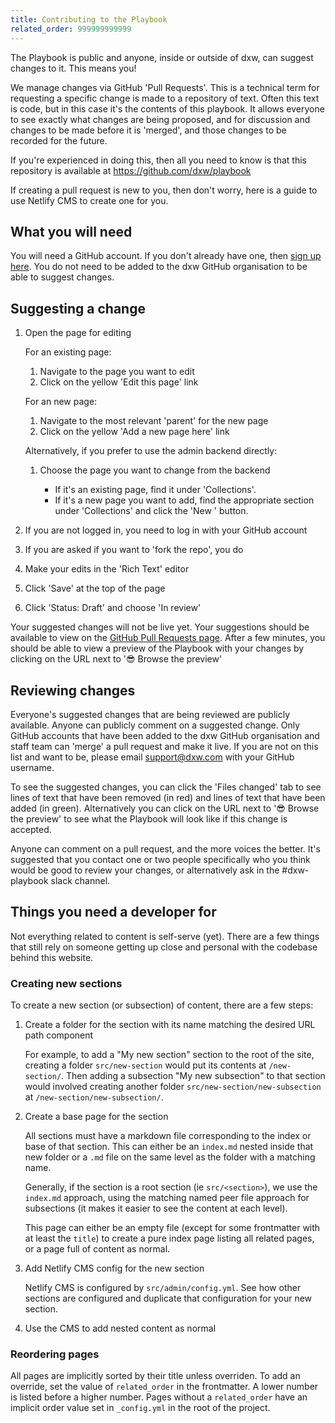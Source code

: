 ```yaml
---
title: Contributing to the Playbook
related_order: 999999999999
---
```


The Playbook is public and anyone, inside or outside of dxw, can suggest changes
to it. This means you!

We manage changes via GitHub 'Pull Requests'. This is a technical term for
requesting a specific change is made to a repository of text. Often this text is
code, but in this case it's the contents of this playbook. It allows everyone to
see exactly what changes are being proposed, and for discussion and changes to
be made before it is 'merged', and those changes to be recorded for the future.

If you're experienced in doing this, then all you need to know is that this
repository is available at <https://github.com/dxw/playbook>

If creating a pull request is new to you, then don't worry, here is a guide to
use Netlify CMS to create one for you.

## What you will need

You will need a GitHub account. If you don't already have one, then
[sign up here](https://github.com/signup). You do not need to be added to the
dxw GitHub organisation to be able to suggest changes.

## Suggesting a change

1. Open the page for editing

   For an existing page:

   1. Navigate to the page you want to edit
   2. Click on the yellow 'Edit this page' link

   For an new page:

   1. Navigate to the most relevant 'parent' for the new page
   2. Click on the yellow 'Add a new page here' link

   Alternatively, if you prefer to use the admin backend directly:

   1. Choose the page you want to change from the backend

      - If it's an existing page, find it under 'Collections'.
      - If it's a new page you want to add, find the appropriate section under
        'Collections' and click the 'New <page type>' button.

2. If you are not logged in, you need to log in with your GitHub account
3. If you are asked if you want to 'fork the repo', you do
4. Make your edits in the 'Rich Text' editor
5. Click 'Save' at the top of the page
6. Click 'Status: Draft' and choose 'In review'

Your suggested changes will not be live yet. Your suggestions should be
available to view on the
[GitHub Pull Requests page](https://github.com/dxw/playbook/pulls). After a few
minutes, you should be able to view a preview of the Playbook with your changes
by clicking on the URL next to '😎 Browse the preview'

## Reviewing changes

Everyone's suggested changes that are being reviewed are publicly available.
Anyone can publicly comment on a suggested change. Only GitHub accounts that
have been added to the dxw GitHub organisation and staff team can 'merge' a pull
request and make it live. If you are not on this list and want to be, please
email [support@dxw.com](mailto:support@dxw.com) with your GitHub username.

To see the suggested changes, you can click the 'Files changed' tab to see lines
of text that have been removed (in red) and lines of text that have been added
(in green). Alternatively you can click on the URL next to '😎 Browse the
preview' to see what the Playbook will look like if this change is accepted.

Anyone can comment on a pull request, and the more voices the better. It's
suggested that you contact one or two people specifically who you think would be
good to review your changes, or alternatively ask in the #dxw-playbook slack
channel.

## Things you need a developer for

Not everything related to content is self-serve (yet). There are a few things
that still rely on someone getting up close and personal with the codebase
behind this website.

### Creating new sections

To create a new section (or subsection) of content, there are a few steps:

1. Create a folder for the section with its name matching the desired URL path
   component

   For example, to add a "My new section" section to the root of the site,
   creating a folder `src/new-section` would put its contents at
   `/new-section/`. Then adding a subsection "My new subsection" to that section
   would involved creating another folder `src/new-section/new-subsection` at
   `/new-section/new-subsection/`.

2. Create a base page for the section

   All sections must have a markdown file corresponding to the index or base of
   that section. This can either be an `index.md` nested inside that new folder
   or a `.md` file on the same level as the folder with a matching name.

   Generally, if the section is a root section (ie `src/<section>`), we use the
   `index.md` approach, using the matching named peer file approach for
   subsections (it makes it easier to see the content at each level).

   This page can either be an empty file (except for some frontmatter with at
   least the `title`) to create a pure index page listing all related pages, or
   a page full of content as normal.

3. Add Netlify CMS config for the new section

   Netlify CMS is configured by `src/admin/config.yml`. See how other sections
   are configured and duplicate that configuration for your new section.

4. Use the CMS to add nested content as normal

### Reordering pages

All pages are implicitly sorted by their title unless overriden. To add an
override, set the value of `related_order` in the frontmatter. A lower number is
listed before a higher number. Pages without a `related_order` have an implicit
order value set in `_config.yml` in the root of the project.

